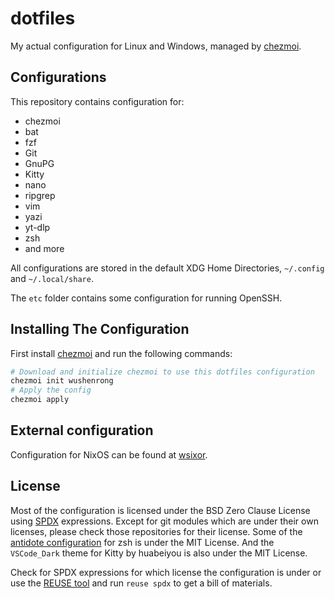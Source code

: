 # dotfiles

My actual configuration for Linux and Windows, managed by [chezmoi](https://chezmoi.io).

## Configurations

This repository contains configuration for:

- chezmoi
- bat
- fzf
- Git
- GnuPG
- Kitty
- nano
- ripgrep
- vim
- yazi
- yt-dlp
- zsh
- and more

All configurations are stored in the default XDG Home Directories,
`~/.config` and `~/.local/share`.

The `etc` folder contains some configuration for running OpenSSH.

## Installing The Configuration

First install [chezmoi](https://chezmoi.io/install) and run the following
commands:

```bash
# Download and initialize chezmoi to use this dotfiles configuration
chezmoi init wushenrong
# Apply the config
chezmoi apply
```

## External configuration

Configuration for NixOS can be found at
[wsixor](https://github.com/wushenrong/wsixor).

## License

Most of the configuration is licensed under the BSD Zero Clause License using
[SPDX](https://spdx.dev) expressions. Except for git modules which are
under their own licenses, please check those repositories for their license.
Some of the [antidote configuration][antidote] for zsh is under the MIT License.
And the `VSCode_Dark` theme for Kitty by huabeiyou is also under the
MIT License.

Check for SPDX expressions for which license the configuration is under or use
the [REUSE tool](https://reuse.software) and run `reuse spdx` to get a bill of
materials.

[antidote]: https://github.com/getantidote/zdotdir
